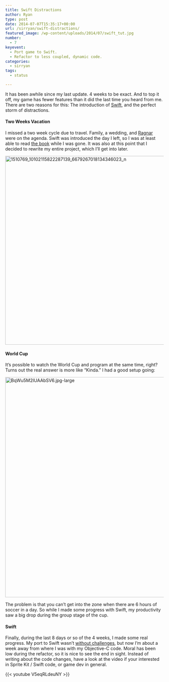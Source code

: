 ```yaml
---
title: Swift Distractions
author: Ryan
type: post
date: 2014-07-07T15:35:17+00:00
url: /sirryan/swift-distractions/
featured_image: /wp-content/uploads/2014/07/swift_tut.jpg
number:
  - 7
keyevent:
  - Port game to Swift.
  - Refactor to less coupled, dynamic code.
categories:
  - sirryan
tags:
  - status

---
```

It has been awhile since my last update. 4 weeks to be exact. And to top it off, my game has fewer features than it did the last time you heard from me. There are two reasons for this: The introduction of <a href="https://developer.apple.com/swift/" target="_blank">Swift</a>, and the perfect storm of distractions.
<!--more-->

#### Two Weeks Vacation

I missed a two week cycle due to travel. Family, a wedding, and <a href="http://www.ragnartrail.com/locations/appalachians-wv" target="_blank">Ragnar</a> were on the agenda. Swift was introduced the day I left, so I was at least able to read <a href="https://itunes.apple.com/us/book/the-swift-programming-language/id881256329?mt=11" target="_blank">the book</a> while I was gone. It was also at this point that I decided to rewrite my entire project, which I&#8217;ll get into later.

<div class="inlineimg">
  <img class="alignnone wp-image-790 size-full" src="http://localhost:8888/wp-content/uploads/2014/07/1510769_10102115822287139_6679267018134346023_n.jpg" alt="1510769_10102115822287139_6679267018134346023_n" width="600" srcset="http://localhost:8888/wp-content/uploads/2014/07/1510769_10102115822287139_6679267018134346023_n.jpg 720w, http://localhost:8888/wp-content/uploads/2014/07/1510769_10102115822287139_6679267018134346023_n-225x300.jpg 225w" sizes="(max-width: 720px) 100vw, 720px" />
</div>

#### World Cup

It&#8217;s possible to watch the World Cup and program at the same time, right? Turns out the real answer is more like &#8220;Kinda.&#8221; I had a good setup going:

<div class="inlineimg">
  <img class="alignnone size-full wp-image-793" src="http://localhost:8888/wp-content/uploads/2014/07/BqWu5M2IUAAbSV6.jpg-large-1.jpeg" alt="BqWu5M2IUAAbSV6.jpg-large" width="700" srcset="http://localhost:8888/wp-content/uploads/2014/07/BqWu5M2IUAAbSV6.jpg-large-1.jpeg 1024w, http://localhost:8888/wp-content/uploads/2014/07/BqWu5M2IUAAbSV6.jpg-large-1-300x225.jpeg 300w, http://localhost:8888/wp-content/uploads/2014/07/BqWu5M2IUAAbSV6.jpg-large-1-768x576.jpeg 768w" sizes="(max-width: 1024px) 100vw, 1024px" />
</div>

The problem is that you can&#8217;t get into the zone when there are 6 hours of soccer in a day. So while I made some progress with Swift, my productivity saw a big drop during the group stage of the cup.

#### Swift

Finally, during the last 8 days or so of the 4 weeks, I made some real progress. My port to Swift wasn&#8217;t <a href="http://battleofbrothers.com/sirryan/challenges-you-may-encounter-while-porting-your-spritekit-game-to-swift" target="_blank">without challenges</a>, but now I&#8217;m about a week away from where I was with my Objective-C code. Moral has been low during the refactor, so it is nice to see the end in sight. Instead of writing about the code changes, have a look at the video if your interested in Sprite Kit / Swift code, or game dev in general.

{{< youtube V5eqRLdeuNY >}}